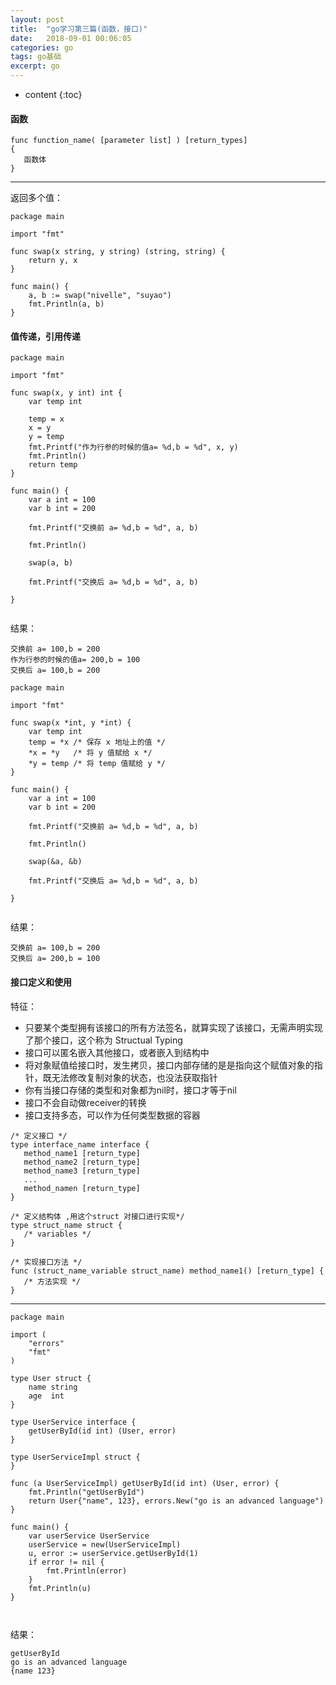 ```yaml
---
layout: post
title:  "go学习第三篇(函数，接口)"
date:   2018-09-01 00:06:05
categories: go
tags: go基础
excerpt: go
---
```


* content
{:toc}


#### 函数

```
func function_name( [parameter list] ) [return_types]
{
   函数体
}

```

---

返回多个值：

```
package main

import "fmt"

func swap(x string, y string) (string, string) {
	return y, x
}

func main() {
	a, b := swap("nivelle", "suyao")
	fmt.Println(a, b)
}

```

#### 值传递，引用传递

```
package main

import "fmt"

func swap(x, y int) int {
	var temp int

	temp = x
	x = y
	y = temp
	fmt.Printf("作为行参的时候的值a= %d,b = %d", x, y)
	fmt.Println()
	return temp
}

func main() {
	var a int = 100
	var b int = 200

	fmt.Printf("交换前 a= %d,b = %d", a, b)

	fmt.Println()

	swap(a, b)

	fmt.Printf("交换后 a= %d,b = %d", a, b)

}


```

结果：

```
交换前 a= 100,b = 200
作为行参的时候的值a= 200,b = 100
交换后 a= 100,b = 200

```

```
package main

import "fmt"

func swap(x *int, y *int) {
	var temp int
	temp = *x /* 保存 x 地址上的值 */
	*x = *y   /* 将 y 值赋给 x */
	*y = temp /* 将 temp 值赋给 y */
}

func main() {
	var a int = 100
	var b int = 200

	fmt.Printf("交换前 a= %d,b = %d", a, b)

	fmt.Println()

	swap(&a, &b)

	fmt.Printf("交换后 a= %d,b = %d", a, b)

}


```

结果：

```
交换前 a= 100,b = 200
交换后 a= 200,b = 100

```

#### 接口定义和使用


特征：

- 只要某个类型拥有该接口的所有方法签名，就算实现了该接口，无需声明实现了那个接口，这个称为 Structual Typing 
- 接口可以匿名嵌入其他接口，或者嵌入到结构中
- 将对象赋值给接口时，发生拷贝，接口内部存储的是是指向这个赋值对象的指针，既无法修改复制对象的状态，也没法获取指针
- 你有当接口存储的类型和对象都为nil时，接口才等于nil
- 接口不会自动做receiver的转换
- 接口支持多态，可以作为任何类型数据的容器


```
/* 定义接口 */
type interface_name interface {
   method_name1 [return_type]
   method_name2 [return_type]
   method_name3 [return_type]
   ...
   method_namen [return_type]
}

/* 定义结构体 ,用这个struct 对接口进行实现*/
type struct_name struct {
   /* variables */
}

/* 实现接口方法 */
func (struct_name_variable struct_name) method_name1() [return_type] {
   /* 方法实现 */
}

```
---

```
package main

import (
	"errors"
	"fmt"
)

type User struct {
	name string
	age  int
}

type UserService interface {
	getUserById(id int) (User, error)
}

type UserServiceImpl struct {
}

func (a UserServiceImpl) getUserById(id int) (User, error) {
	fmt.Println("getUserById")
	return User{"name", 123}, errors.New("go is an advanced language")
}

func main() {
	var userService UserService
	userService = new(UserServiceImpl)
	u, error := userService.getUserById(1)
	if error != nil {
		fmt.Println(error)
	}
	fmt.Println(u)
}



```

结果：

```
getUserById
go is an advanced language
{name 123}

```

